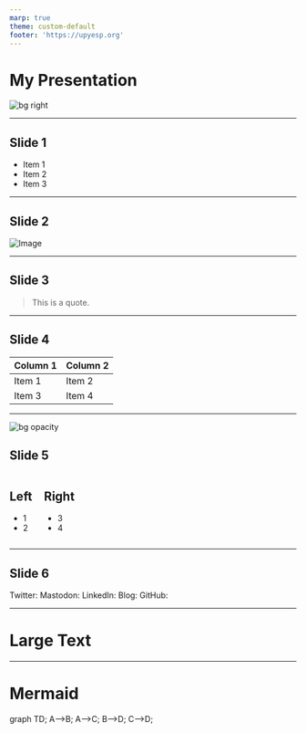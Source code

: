 ```yaml
---
marp: true
theme: custom-default
footer: 'https://upyesp.org'
---
```


# My Presentation
![bg right](https://picsum.photos/800/600)

---

<!-- Speaker Notes -->
## Slide 1

- Item 1
- Item 2
- Item 3
<!-- Can have multiple on a slide -->

---

## Slide 2
<!-- Can also do a multiline
comment that will show in notes -->

![Image](https://picsum.photos/800/600)

---

## Slide 3

> This is a quote.

---

## Slide 4

| Column 1 | Column 2 |
| -------- | -------- |
| Item 1   | Item 2   |
| Item 3   | Item 4   |

---

![bg opacity](https://picsum.photos/800/600?image=53)
## Slide 5

<div class="columns">
<div>

## Left

- 1
- 2

</div>
<div>

## Right

- 3
- 4

</div>
</div>

---

## Slide 6

<i class="fa-brands fa-twitter"></i> Twitter: 
<i class="fa-brands fa-mastodon"></i> Mastodon: 
<i class="fa-brands fa-linkedin"></i> LinkedIn: 
<i class="fa fa-window-maximize"></i> Blog: 
<i class="fa-brands fa-github"></i> GitHub: 

---

# <!--fit--> Large Text

---

<!-- Needed for mermaid, can be anywhere in file except frontmatter -->
<script type="module">
  import mermaid from 'https://cdn.jsdelivr.net/npm/mermaid@10/dist/mermaid.esm.min.mjs';
  mermaid.initialize({ startOnLoad: true });
</script>

# Mermaid

<div class="mermaid">
graph TD;
    A-->B;
    A-->C;
    B-->D;
    C-->D;
</div>
